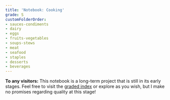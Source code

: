 ```yaml
---
title: 'Notebook: Cooking'
grade: S
customFolderOrder:
- sauces-condiments
- dairy
- eggs
- fruits-vegetables
- soups-stews
- meat
- seafood
- staples
- desserts
- beverages
---
```

**To any visitors:** This notebook is a long-term project that is still in its early stages. Feel free to visit the [graded index](/cooking/graded) or explore as you wish, but I make no promises regarding quality at this stage!